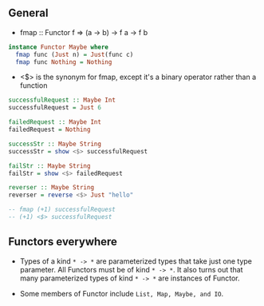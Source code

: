 ## General
- fmap :: Functor f => (a -> b) -> f a -> f b

```haskell
instance Functor Maybe where
  fmap func (Just n) = Just(func c)
  fmap func Nothing = Nothing
```

- <$> is the synonym for fmap, except it's a binary operator rather than a function

```haskell
successfulRequest :: Maybe Int
successfulRequest = Just 6

failedRequest :: Maybe Int
failedRequest = Nothing

successStr :: Maybe String
successStr = show <$> successfulRequest

failStr :: Maybe String
failStr = show <$> failedRequest

reverser :: Maybe String
reverser = reverse <$> Just "hello"

-- fmap (+1) successfulRequest
-- (+1) <$> successfulRequest
```

## Functors everywhere
- Types of a kind `* -> *` are parameterized types that take just one type parameter. All Functors must be of kind `* -> *`. It also turns out that many parameterized types of kind `* -> *` are instances of Functor.

- Some members of Functor include `List, Map, Maybe, and IO`.
